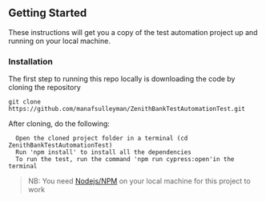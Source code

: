 ## Getting Started

These instructions will get you a copy of the test automation project up and running on your local machine.

### Installation

The first step to running this repo locally is downloading the code by cloning the repository

```git clone https://github.com/manafsulleyman/ZenithBankTestAutomationTest.git```

After cloning, do the following:

```
  Open the cloned project folder in a terminal (cd ZenithBankTestAutomationTest)
  Run 'npm install' to install all the dependencies
  To run the test, run the command 'npm run cypress:open'in the terminal
```

> NB: You need [Nodejs/NPM](https://nodejs.org/en/) on your local machine for this project to work
